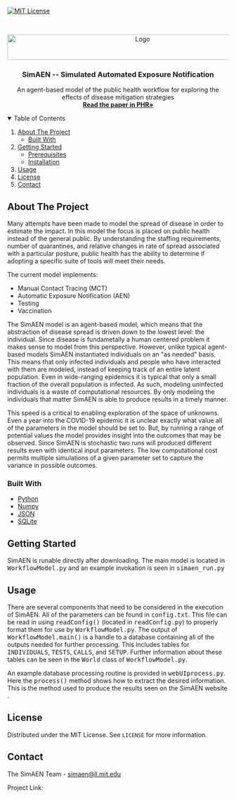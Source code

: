 <!--
*** This template is from https://github.com/othneildrew/Best-README-Template
-->



<!-- PROJECT SHIELDS -->
<!--
*** I'm using markdown "reference style" links for readability.
*** Reference links are enclosed in brackets [ ] instead of parentheses ( ).
*** See the bottom of this document for the declaration of the reference variables
*** for contributors-url, forks-url, etc. This is an optional, concise syntax you may use.
*** https://www.markdownguide.org/basic-syntax/#reference-style-links
-->
[![MIT License][license-shield]][license-url]


<!-- PROJECT LOGO -->
<br />
<p align="center">
  <a href="https://arxiv.org/abs/2012.04399">
    <img src="images/simaen.png" alt="Logo" width="600" height="58">
  </a>

  <h3 align="center">SimAEN -- Simulated Automated Exposure Notification</h3>

  <p align="center">
    An agent-based model of the public health workflow for exploring the effects of disease mitigation strategies
    <br />
    <a href="https://journals.sagepub.com/doi/full/10.1177/00333549221116361"><strong>Read the paper in PHR»</strong></a>
    <br />
  </p>
</p>



<!-- TABLE OF CONTENTS -->
<details open="open">
  <summary>Table of Contents</summary>
  <ol>
    <li>
      <a href="#about-the-project">About The Project</a>
      <ul>
        <li><a href="#built-with">Built With</a></li>
      </ul>
    </li>
    <li>
      <a href="#getting-started">Getting Started</a>
      <ul>
        <li><a href="#prerequisites">Prerequisites</a></li>
        <li><a href="#installation">Installation</a></li>
      </ul>
    </li>
    <li><a href="#usage">Usage</a></li>
    <li><a href="#license">License</a></li>
    <li><a href="#contact">Contact</a></li>
  </ol>
</details>



<!-- ABOUT THE PROJECT -->
## About The Project

Many attempts have been made to model the spread of disease in order to estimate the impact. In this model the focus is placed on public health instead of the general public. By understanding the staffing requirements, number of quarantines, and relative changes in rate of spread associated with a particular posture, public health has the ability to determine if adopting a specific suite of tools will meet their needs.

The current model implements:
* Manual Contact Tracing (MCT)
* Automatic Exposure Notification (AEN)
* Testing
* Vaccination

The SimAEN model is an agent-based model, which means that the abstraction of disease spread is driven down to the lowest level: the individual. Since disease is fundametally a human centered problem it makes sense to model from this perspective. However, unlike typical agent-based models SimAEN instantiated individuals on an "as needed" basis. This means that only infected individuals and people who have interacted with them are modeled, instead of keeping track of an entire latent population. Even in wide-ranging epidemics it is typical that only a small fraction of the overall population is infected. As such, modeling uninfected individuals is a waste of computational resources. By only modeling the individuals that matter SimAEN is able to produce results in a timely manner.

This speed is a critical to enabling exploration of the space of unknowns. Even a year into the COVID-19 epidemic it is unclear exactly what value all of the parameters in the model should be set to. But, by running a range of potential values the model provides insight into the outcomes that may be observed. Since SimAEN is stochastic two runs will produced different results even with identical input parameters. The low computational cost permits multiple simulations of a given parameter set to capture the variance in possible outcomes.

### Built With

* [Python](https://python.org)
* [Numpy](https://numpy.org)
* [JSON](https://json.org)
* [SQLite](https://sqlite.org)



<!-- GETTING STARTED -->
## Getting Started

SimAEN is runable directly after downloading. The main model is located in <tt>WorkflowModel.py</tt> and an example invokation is seen in <tt>simaen_run.py</tt>

<!-- USAGE EXAMPLES -->
## Usage

There are several components that need to be considered in the execution of SimAEN. All of the parameters can be found in <tt>config.txt</tt>. This file can be read in using <tt>readConfig()</tt> (located in <tt>readConfig.py</tt>) to properly format them for use by <tt>WorkflowModel.py</tt>. The output of <tt>WorkflowModel.main()</tt> is a handle to a database containing all of the outputs needed for further processing. This includes tables for <tt>INDIVIDUALS</tt>, <tt>TESTS</tt>, <tt>CALLS</tt>, and <tt>SETUP</tt>. Further information about these tables can be seen in the <tt>World</tt> class of <tt>WorkflowModel.py</tt>. 

An example database processing routine is provided in <tt>webUIprocess.py</tt>. Here the <tt>process()</tt> method shows how to extract the desired information. This is the method used to produce the results seen on the SimAEN website <ADD URL>.
<!-- LICENSE -->
## License

Distributed under the MIT License. See `LICENSE` for more information.



<!-- CONTACT -->
## Contact

The SimAEN Team - simaen@ll.mit.edu

Project Link: [<ADD URL>](<ADD URL>)



<!-- MARKDOWN LINKS & IMAGES -->
<!-- https://www.markdownguide.org/basic-syntax/#reference-style-links -->
[license-shield]: <ADD https://img.shields.io/ LOCATION>
[license-url]: <ADD LICENSE URL>